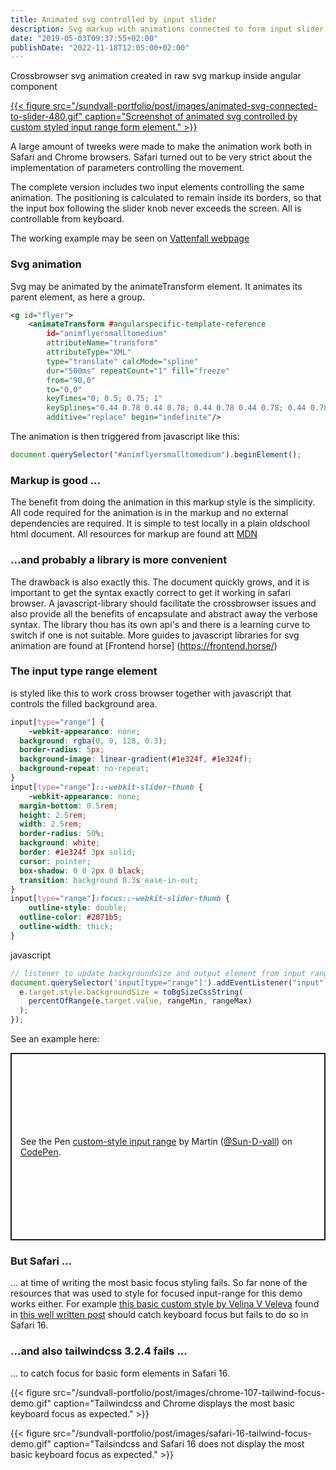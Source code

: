 ```yaml
---
title: Animated svg controlled by input slider
description: Svg markup with animations connected to form input slider
date: "2019-05-03T09:37:55+02:00"
publishDate: "2022-11-18T12:05:00+02:00"
---
```



Crossbrowser svg animation created in raw svg markup inside angular component
<a href="/sundvall-portfolio/post/animated-svg-controlled-by-input-slider/" >

{{< figure src="/sundvall-portfolio/post/images/animated-svg-connected-to-slider-480.gif" caption="Screenshot of animated svg controlled by custom styled input range form element." >}}</a>
<!--more-->

A large amount of tweeks were made to make the animation work both in Safari and Chrome browsers.
Safari turned out to be very strict about the implementation of parameters controlling the movement.

The complete version includes two input elements controlling the same animation. The positioning is calculated to remain inside its borders, so that the input box following the slider knob never exceeds the screen. All is controllable from keyboard. 

The working example may be seen on [Vattenfall  webpage](https://www.vattenfall.se/elavtal/teckna-elavtal/)

### Svg animation
Svg may be animated by the animateTransform element. It animates its parent element, as here a group.


```svg
<g id="flyer">
    <animateTransform #angularspecific-template-reference 
        id="animflyersmalltomedium" 
        attributeName="transform" 
        attributeType="XML"
        type="translate" calcMode="spline" 
        dur="500ms" repeatCount="1" fill="freeze"
        from="90,0" 
        to="0,0" 
        keyTimes="0; 0.5; 0.75; 1"
        keySplines="0.44 0.78 0.44 0.78; 0.44 0.78 0.44 0.78; 0.44 0.78 0.44 0.78" 
        additive="replace" begin="indefinite"/>
```


The animation is then triggered from javascript like this:
```javascript
document.querySelector("#animflyersmalltomedium").beginElement();
```



### Markup is good ...
 The benefit from doing the animation in this markup style is the simplicity. All code required for the animation is in the markup and no external dependencies are required. It is simple to test locally in a plain oldschool html document.
 All resources for markup are found att [MDN](https://developer.mozilla.org/en-US/docs/Web/SVG)

### ...and probably a library is more convenient 
The drawback is also exactly this. The document quickly grows, and it is important to get the syntax exactly correct to get it working in safari browser. A javascript-library should facilitate the crossbrowser issues and also provide all the benefits of encapsulate and abstract away the verbose syntax. 
The library thou has its own api's and there is a learning curve to switch if one is not suitable.
More guides to javascript libraries for svg animation are found at [Frontend horse] (https://frontend.horse/)

### The input type range element
is styled like this to work cross browser together with javascript that controls the filled background area.
```css
input[type="range"] {
    -webkit-appearance: none;
  background: rgba(0, 0, 128, 0.3);
  border-radius: 5px;
  background-image: linear-gradient(#1e324f, #1e324f);
  background-repeat: no-repeat;
}
input[type="range"]::-webkit-slider-thumb {
    -webkit-appearance: none;
  margin-bottom: 0.5rem;
  height: 2.5rem;
  width: 2.5rem;
  border-radius: 50%;
  background: white;
  border: #1e324f 3px solid;
  cursor: pointer;
  box-shadow: 0 0 2px 0 black;
  transition: background 0.3s ease-in-out;
}
input[type="range"]:focus::-webkit-slider-thumb {
    outline-style: double;
  outline-color: #2071b5;
  outline-width: thick;
}
```
javascript
```javascript
// listener to update backgroundsize and output element from input range value
document.querySelector('input[type="range"]').addEventListener("input", (e) => {
  e.target.style.backgroundSize = toBgSizeCssString(
    percentOfRange(e.target.value, rangeMin, rangeMax)
  );
});
```


See an example here:
<p class="codepen" data-height="300" data-default-tab="html,result" data-slug-hash="eYKVjdR" data-user="Sun-D-vall" style="height: 300px; box-sizing: border-box; display: flex; align-items: center; justify-content: center; border: 2px solid; margin: 1em 0; padding: 1em;">
  <span>See the Pen <a href="https://codepen.io/Sun-D-vall/pen/eYKVjdR">
  custom-style input range</a> by Martin (<a href="https://codepen.io/Sun-D-vall">@Sun-D-vall</a>)
  on <a href="https://codepen.io">CodePen</a>.</span>
</p>
<script async src="https://cpwebassets.codepen.io/assets/embed/ei.js"></script> 


### But Safari ...
... at time of writing the most basic focus styling fails. So far none of the resources that was used to style for focused input-range for this demo works either. For example [this basic custom style by Velina V Veleva](https://codepen.io/vveleva/pen/gwBbGB) found in [this well written post](https://www.smashingmagazine.com/2021/12/create-custom-range-input-consistent-browsers/) should catch keyboard focus but fails to do so in Safari 16.
### ...and also tailwindcss 3.2.4 fails ...
... to catch focus for basic form elements in Safari 16.

{{< figure src="/sundvall-portfolio/post/images/chrome-107-tailwind-focus-demo.gif" caption="Tailwindcss and Chrome displays the most basic keyboard focus as expected." >}}

{{< figure src="/sundvall-portfolio/post/images/safari-16-tailwind-focus-demo.gif" caption="Tailsindcss and Safari 16 does not display the most basic keyboard focus as expected." >}}


